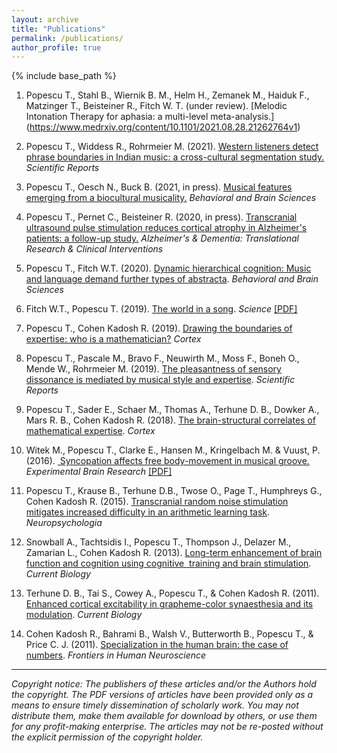 ```yaml
---
layout: archive
title: "Publications"
permalink: /publications/
author_profile: true
---
```


{% include base_path %}

1. Popescu T., Stahl B., Wiernik B. M., Helm H., Zemanek M., Haiduk F., Matzinger T., Beisteiner R., Fitch W. T. (under review). [Melodic Intonation Therapy for aphasia: a multi-level meta-analysis.] (https://www.medrxiv.org/content/10.1101/2021.08.28.21262764v1)

2. Popescu T., Widdess R., Rohrmeier M. (2021). [Western listeners detect phrase boundaries in Indian music: a cross-cultural segmentation study.](https://www.nature.com/articles/s41598-021-82629-y) *Scientific Reports*

3. Popescu T., Oesch N., Buck B. (2021, in press). [Musical features emerging from a biocultural musicality.](https://psyarxiv.com/kgd8w) *Behavioral and Brain Sciences*

4. Popescu T., Pernet C., Beisteiner R. (2020, in press). [Transcranial ultrasound pulse stimulation reduces cortical atrophy in Alzheimer's patients: a follow-up study.](https://alz-journals.onlinelibrary.wiley.com/doi/10.1002/trc2.12121) *Alzheimer's & Dementia: Translational Research & Clinical Interventions*

5. Popescu T., Fitch W.T. (2020). [Dynamic hierarchical cognition: Music and language demand further types of abstracta](https://www.cambridge.org/core/journals/behavioral-and-brain-sciences/article/dynamic-hierarchical-cognition-music-and-language-demand-further-types-of-abstracta/2A06A50DAF15EBCC9918B86715178E01). *Behavioral and Brain Sciences*

6. Fitch W.T., Popescu T. (2019). [The world in a song](https://science.sciencemag.org/content/366/6468/944). *Science* [[PDF]](https://github.com/wildetudor/wildetudor.github.io/blob/master/files/Fitch%26Popescu%202019%20-%20Science.pdf)

7. Popescu T., Cohen Kadosh R. (2019). [Drawing the boundaries of expertise: who is a mathematician?](https://doi.org/10.1016/j.cortex.2019.04.020) *Cortex*

8. Popescu T., Pascale M., Bravo F., Neuwirth M., Moss F., Boneh O., Mende W., Rohrmeier M. (2019). [The pleasantness of sensory dissonance is mediated by musical style and expertise](https://www.nature.com/articles/s41598-018-35873-8). *Scientific Reports*

9. Popescu T., Sader E., Schaer M., Thomas A., Terhune D. B., Dowker A., Mars R. B., Cohen Kadosh R. (2018). [The brain-structural correlates of mathematical expertise](https://www.sciencedirect.com/science/article/pii/S0010945218303356). *Cortex*

10. Witek M., Popescu T., Clarke E., Hansen M., Kringelbach M. & Vuust, P. (2016). [ Syncopation affects free body-movement in musical groove.](https://www.ncbi.nlm.nih.gov/pubmed/28028583) *Experimental Brain Research* [[PDF]](https://github.com/wildetudor/wildetudor.github.io/blob/master/files/Witek%2C%20Popescu%20et%20al.%202016%20-%20Experimental%20Brain%20Research.pdf)

11. Popescu T., Krause B., Terhune D.B., Twose O., Page T., Humphreys G., Cohen Kadosh R. (2015). [Transcranial random noise stimulation mitigates increased difficulty in an arithmetic learning task](http://www.sciencedirect.com/science/article/pii/S0028393215302682). *Neuropsychologia*

12. Snowball A., Tachtsidis I., Popescu T., Thompson J., Delazer M., Zamarian L., Cohen Kadosh R. (2013). [Long-term enhancement of brain function and cognition using cognitive  training and brain stimulation](http://www.sciencedirect.com/science/article/pii/S0960982213004867). *Current Biology*

13. Terhune D. B., Tai S., Cowey A., Popescu T., & Cohen Kadosh R. (2011). [Enhanced cortical excitability in grapheme-color synaesthesia and its modulation](http://www.sciencedirect.com/science/article/pii/S0960982211011936). *Current Biology*

14. Cohen Kadosh R., Bahrami B., Walsh V., Butterworth B., Popescu T., & Price C. J. (2011). [Specialization in the human brain: the case of numbers](http://journal.frontiersin.org/article/10.3389/fnhum.2011.00062/full). *Frontiers in Human Neuroscience*

_____

*Copyright notice: The publishers of these articles and/or the Authors hold the copyright. The PDF versions of articles have been provided only as a means to ensure timely dissemination of scholarly work. You may not distribute them, make them available for download by others, or use them for any profit-making enterprise. The articles may not be re-posted without the explicit permission of the copyright holder.*
